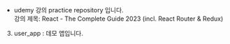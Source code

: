 * udemy 강의 practice repository 입니다. \
강의 제목: React - The Complete Guide 2023 (incl. React Router & Redux)

3. user_app : 데모 앱입니다.
